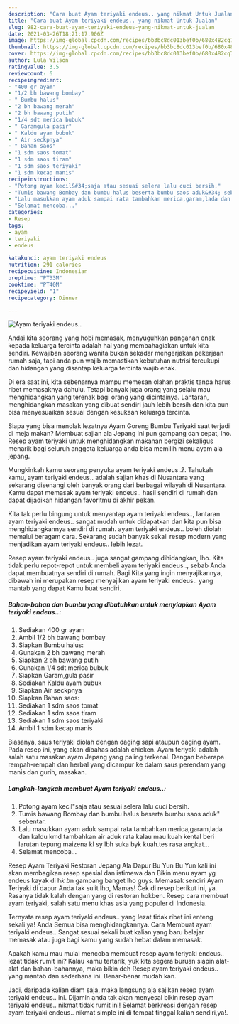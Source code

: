 ```yaml
---
description: "Cara buat Ayam teriyaki endeus.. yang nikmat Untuk Jualan"
title: "Cara buat Ayam teriyaki endeus.. yang nikmat Untuk Jualan"
slug: 982-cara-buat-ayam-teriyaki-endeus-yang-nikmat-untuk-jualan
date: 2021-03-26T18:21:17.906Z
image: https://img-global.cpcdn.com/recipes/bb3bc8dc013bef0b/680x482cq70/ayam-teriyaki-endeus-foto-resep-utama.jpg
thumbnail: https://img-global.cpcdn.com/recipes/bb3bc8dc013bef0b/680x482cq70/ayam-teriyaki-endeus-foto-resep-utama.jpg
cover: https://img-global.cpcdn.com/recipes/bb3bc8dc013bef0b/680x482cq70/ayam-teriyaki-endeus-foto-resep-utama.jpg
author: Lula Wilson
ratingvalue: 3.5
reviewcount: 6
recipeingredient:
- "400 gr ayam"
- "1/2 bh bawang bombay"
- " Bumbu halus"
- "2 bh bawang merah"
- "2 bh bawang putih"
- "1/4 sdt merica bubuk"
- " Garamgula pasir"
- " Kaldu ayam bubuk"
- " Air seckpnya"
- " Bahan saos"
- "1 sdm saos tomat"
- "1 sdm saos tiram"
- "1 sdm saos teriyaki"
- "1 sdm kecap manis"
recipeinstructions:
- "Potong ayam kecil&#34;saja atau sesuai selera lalu cuci bersih."
- "Tumis bawang Bombay dan bumbu halus beserta bumbu saos aduk&#34; sebentar."
- "Lalu masukkan ayam aduk sampai rata tambahkan merica,garam,lada dan kaldu kmd tambahkan air aduk rata kalau mau kuah kental beri larutan tepung maizena kl sy lbh suka byk kuah.tes rasa angkat..."
- "Selamat mencoba..."
categories:
- Resep
tags:
- ayam
- teriyaki
- endeus

katakunci: ayam teriyaki endeus 
nutrition: 291 calories
recipecuisine: Indonesian
preptime: "PT33M"
cooktime: "PT40M"
recipeyield: "1"
recipecategory: Dinner

---
```



![Ayam teriyaki endeus..](https://img-global.cpcdn.com/recipes/bb3bc8dc013bef0b/680x482cq70/ayam-teriyaki-endeus-foto-resep-utama.jpg)

Andai kita seorang yang hobi memasak, menyuguhkan panganan enak kepada keluarga tercinta adalah hal yang membahagiakan untuk kita sendiri. Kewajiban seorang  wanita bukan sekadar mengerjakan pekerjaan rumah saja, tapi anda pun wajib memastikan kebutuhan nutrisi tercukupi dan hidangan yang disantap keluarga tercinta wajib enak.

Di era  saat ini, kita sebenarnya mampu memesan olahan praktis tanpa harus ribet memasaknya dahulu. Tetapi banyak juga orang yang selalu mau menghidangkan yang terenak bagi orang yang dicintainya. Lantaran, menghidangkan masakan yang dibuat sendiri jauh lebih bersih dan kita pun bisa menyesuaikan sesuai dengan kesukaan keluarga tercinta. 

Siapa yang bisa menolak lezatnya Ayam Goreng Bumbu Teriyaki saat terjadi di meja makan? Membuat sajian ala Jepang ini pun gampang dan cepat, lho. Resep ayam teriyaki untuk menghidangkan makanan bergizi sekaligus menarik bagi seluruh anggota keluarga anda bisa memilih menu ayam ala jepang.

Mungkinkah kamu seorang penyuka ayam teriyaki endeus..?. Tahukah kamu, ayam teriyaki endeus.. adalah sajian khas di Nusantara yang sekarang disenangi oleh banyak orang dari berbagai wilayah di Nusantara. Kamu dapat memasak ayam teriyaki endeus.. hasil sendiri di rumah dan dapat dijadikan hidangan favoritmu di akhir pekan.

Kita tak perlu bingung untuk menyantap ayam teriyaki endeus.., lantaran ayam teriyaki endeus.. sangat mudah untuk didapatkan dan kita pun bisa menghidangkannya sendiri di rumah. ayam teriyaki endeus.. boleh diolah memalui beragam cara. Sekarang sudah banyak sekali resep modern yang menjadikan ayam teriyaki endeus.. lebih lezat.

Resep ayam teriyaki endeus.. juga sangat gampang dihidangkan, lho. Kita tidak perlu repot-repot untuk membeli ayam teriyaki endeus.., sebab Anda dapat membuatnya sendiri di rumah. Bagi Kita yang ingin menyajikannya, dibawah ini merupakan resep menyajikan ayam teriyaki endeus.. yang mantab yang dapat Kamu buat sendiri.

<!--inarticleads1-->

##### Bahan-bahan dan bumbu yang dibutuhkan untuk menyiapkan Ayam teriyaki endeus..:

1. Sediakan 400 gr ayam
1. Ambil 1/2 bh bawang bombay
1. Siapkan  Bumbu halus:
1. Gunakan 2 bh bawang merah
1. Siapkan 2 bh bawang putih
1. Gunakan 1/4 sdt merica bubuk
1. Siapkan  Garam,gula pasir
1. Sediakan  Kaldu ayam bubuk
1. Siapkan  Air seckpnya
1. Siapkan  Bahan saos:
1. Sediakan 1 sdm saos tomat
1. Sediakan 1 sdm saos tiram
1. Sediakan 1 sdm saos teriyaki
1. Ambil 1 sdm kecap manis


Biasanya, saus teriyaki diolah dengan daging sapi ataupun daging ayam. Pada resep ini, yang akan dibahas adalah chicken. Ayam teriyaki adalah salah satu masakan ayam Jepang yang paling terkenal. Dengan beberapa rempah-rempah dan herbal yang dicampur ke dalam saus perendam yang manis dan gurih, masakan. 

<!--inarticleads2-->

##### Langkah-langkah membuat Ayam teriyaki endeus..:

1. Potong ayam kecil&#34;saja atau sesuai selera lalu cuci bersih.
1. Tumis bawang Bombay dan bumbu halus beserta bumbu saos aduk&#34; sebentar.
1. Lalu masukkan ayam aduk sampai rata tambahkan merica,garam,lada dan kaldu kmd tambahkan air aduk rata kalau mau kuah kental beri larutan tepung maizena kl sy lbh suka byk kuah.tes rasa angkat...
1. Selamat mencoba...


Resep Ayam Teriyaki Restoran Jepang Ala Dapur Bu Yun Bu Yun kali ini akan membagikan resep spesial dan istimewa dan Bikin menu ayam yg endeus kayak di h*k b*n gampang banget lho guys. Memasak sendiri Ayam Teriyaki di dapur Anda tak sulit lho, Mamas! Cek di resep berikut ini, ya. Rasanya tidak kalah dengan yang di restoran hokben. Resep cara membuat ayam teriyaki, salah satu menu khas asia yang populer di Indonesia. 

Ternyata resep ayam teriyaki endeus.. yang lezat tidak ribet ini enteng sekali ya! Anda Semua bisa menghidangkannya. Cara Membuat ayam teriyaki endeus.. Sangat sesuai sekali buat kalian yang baru belajar memasak atau juga bagi kamu yang sudah hebat dalam memasak.

Apakah kamu mau mulai mencoba membuat resep ayam teriyaki endeus.. lezat tidak rumit ini? Kalau kamu tertarik, yuk kita segera buruan siapin alat-alat dan bahan-bahannya, maka bikin deh Resep ayam teriyaki endeus.. yang mantab dan sederhana ini. Benar-benar mudah kan. 

Jadi, daripada kalian diam saja, maka langsung aja sajikan resep ayam teriyaki endeus.. ini. Dijamin anda tak akan menyesal bikin resep ayam teriyaki endeus.. nikmat tidak rumit ini! Selamat berkreasi dengan resep ayam teriyaki endeus.. nikmat simple ini di tempat tinggal kalian sendiri,ya!.

